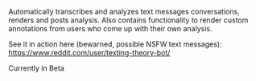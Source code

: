 Automatically transcribes and analyzes text messages conversations, renders and posts analysis.
Also contains functionality to render custom annotations from users who come up with their own analysis.

See it in action here (bewarned, possible NSFW text messages): https://www.reddit.com/user/texting-theory-bot/

Currently in Beta